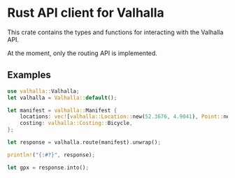 # Rust API client for Valhalla

This crate contains the types and functions for interacting with the Valhalla API.

At the moment, only the routing API is implemented.

## Examples

```rust
use valhalla::Valhalla;
let valhalla = Valhalla::default();

let manifest = valhalla::Manifest {
    locations: vec![valhalla::Location::new(52.3676, 4.9041), Point::new(52.0907, 5.1214)],
    costing: valhalla::Costing::Bicycle,
};

let response = valhalla.route(manifest).unwrap();

println!("{:#?}", response);

let gpx = response.into();
```
